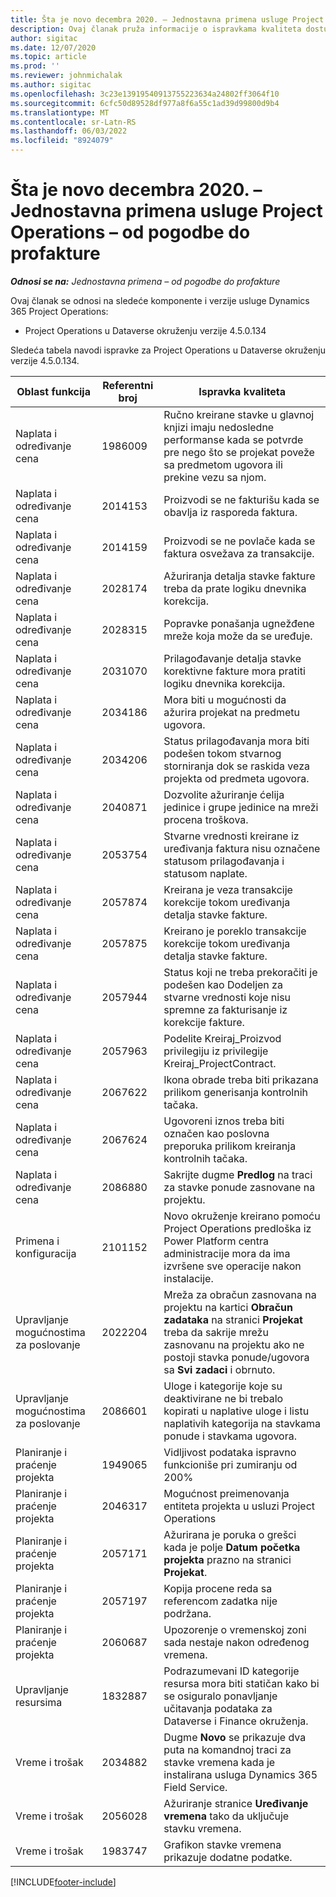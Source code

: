 ```yaml
---
title: Šta je novo decembra 2020. – Jednostavna primena usluge Project Operations – od pogodbe do profakture
description: Ovaj članak pruža informacije o ispravkama kvaliteta dostupnim u izdanju jednostavne primene usluge Project Operations za decembar 2020. – od pogodbe do profakture.
author: sigitac
ms.date: 12/07/2020
ms.topic: article
ms.prod: ''
ms.reviewer: johnmichalak
ms.author: sigitac
ms.openlocfilehash: 3c23e13919540913755223634a24802ff3064f10
ms.sourcegitcommit: 6cfc50d89528df977a8f6a55c1ad39d99800d9b4
ms.translationtype: MT
ms.contentlocale: sr-Latn-RS
ms.lasthandoff: 06/03/2022
ms.locfileid: "8924079"
---
```

# <a name="whats-new-december-2020---project-operations-lite-deployment---deal-to-proforma-invoicing"></a>Šta je novo decembra 2020. – Jednostavna primena usluge Project Operations – od pogodbe do profakture

_**Odnosi se na:** Jednostavna primena – od pogodbe do profakture_

Ovaj članak se odnosi na sledeće komponente i verzije usluge Dynamics 365 Project Operations:

  - Project Operations u Dataverse okruženju verzije 4.5.0.134 

Sledeća tabela navodi ispravke za Project Operations u Dataverse okruženju verzije 4.5.0.134.

| **Oblast funkcija** | **Referentni broj** | **Ispravka kvaliteta** |
| --- | --- | --- |
| Naplata i određivanje cena | 1986009 | Ručno kreirane stavke u glavnoj knjizi imaju nedosledne performanse kada se potvrde pre nego što se projekat poveže sa predmetom ugovora ili prekine vezu sa njom. |
| Naplata i određivanje cena | 2014153 | Proizvodi se ne fakturišu kada se obavlja iz rasporeda faktura. |
| Naplata i određivanje cena | 2014159 | Proizvodi se ne povlače kada se faktura osvežava za transakcije. |
| Naplata i određivanje cena | 2028174 | Ažuriranja detalja stavke fakture treba da prate logiku dnevnika korekcija. |
| Naplata i određivanje cena | 2028315 | Popravke ponašanja ugnežđene mreže koja može da se uređuje. |
| Naplata i određivanje cena | 2031070 | Prilagođavanje detalja stavke korektivne fakture mora pratiti logiku dnevnika korekcija. |
| Naplata i određivanje cena | 2034186 | Mora biti u mogućnosti da ažurira projekat na predmetu ugovora. |
| Naplata i određivanje cena | 2034206 | Status prilagođavanja mora biti podešen tokom stvarnog storniranja dok se raskida veza projekta od predmeta ugovora. |
| Naplata i određivanje cena | 2040871 | Dozvolite ažuriranje ćelija jedinice i grupe jedinice na mreži procena troškova. |
| Naplata i određivanje cena | 2053754 | Stvarne vrednosti kreirane iz uređivanja faktura nisu označene statusom prilagođavanja i statusom naplate. |
| Naplata i određivanje cena | 2057874 | Kreirana je veza transakcije korekcije tokom uređivanja detalja stavke fakture. |
| Naplata i određivanje cena | 2057875 | Kreirano je poreklo transakcije korekcije tokom uređivanja detalja stavke fakture. |
| Naplata i određivanje cena | 2057944 | Status koji ne treba prekoračiti je podešen kao Dodeljen za stvarne vrednosti koje nisu spremne za fakturisanje iz korekcije fakture. |
| Naplata i određivanje cena | 2057963 | Podelite Kreiraj\_Proizvod privilegiju iz privilegije Kreiraj\_ProjectContract. |
| Naplata i određivanje cena | 2067622 | Ikona obrade treba biti prikazana prilikom generisanja kontrolnih tačaka. |
| Naplata i određivanje cena | 2067624 | Ugovoreni iznos treba biti označen kao poslovna preporuka prilikom kreiranja kontrolnih tačaka. |
| Naplata i određivanje cena | 2086880 | Sakrijte dugme **Predlog** na traci za stavke ponude zasnovane na projektu. |
| Primena i konfiguracija | 2101152 | Novo okruženje kreirano pomoću Project Operations predloška iz Power Platform centra administracije mora da ima izvršene sve operacije nakon instalacije. |
|   Upravljanje mogućnostima za poslovanje | 2022204 | Mreža za obračun zasnovana na projektu na kartici **Obračun zadataka** na stranici **Projekat** treba da sakrije mrežu zasnovanu na projektu ako ne postoji stavka ponude/ugovora sa **Svi zadaci** i obrnuto. |
|   Upravljanje mogućnostima za poslovanje | 2086601 | Uloge i kategorije koje su deaktivirane ne bi trebalo kopirati u naplative uloge i listu naplativih kategorija na stavkama ponude i stavkama ugovora. |
| Planiranje i praćenje projekta | 1949065 | Vidljivost podataka ispravno funkcioniše pri zumiranju od 200% |
| Planiranje i praćenje projekta | 2046317 | Mogućnost preimenovanja entiteta projekta u usluzi Project Operations |
| Planiranje i praćenje projekta | 2057171 | Ažurirana je poruka o grešci kada je polje **Datum početka projekta** prazno na stranici **Projekat**. |
| Planiranje i praćenje projekta | 2057197 | Kopija procene reda sa referencom zadatka nije podržana. |
| Planiranje i praćenje projekta | 2060687 | Upozorenje o vremenskoj zoni sada nestaje nakon određenog vremena. |
| Upravljanje resursima | 1832887 | Podrazumevani ID kategorije resursa mora biti statičan kako bi se osiguralo ponavljanje učitavanja podataka za Dataverse i Finance okruženja. |
| Vreme i trošak | 2034882 | Dugme **Novo** se prikazuje dva puta na komandnoj traci za stavke vremena kada je instalirana usluga Dynamics 365 Field Service. |
| Vreme i trošak | 2056028 | Ažuriranje stranice **Uređivanje vremena** tako da uključuje stavku vremena. |
| Vreme i trošak | 1983747 | Grafikon stavke vremena prikazuje dodatne podatke. |


[!INCLUDE[footer-include](../../includes/footer-banner.md)]
